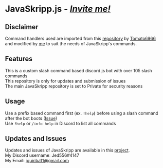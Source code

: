# JavaSkripp.js - [*Invite me!*](discord.com/api/oauth2/authorize?client_id=881308119383302165&permissions=8&scope=bot%20applications.commands) <br/>

## Disclaimer
Command handlers used are imported from this [repository](https://github.com/Tomato6966/Discord-js-handler-slash-Commands) by [Tomato6966](https://github.com/Tomato6966) and modified by [me](https://github.com/Jed556) to suit the needs of JavaSkripp's commands. <br/>

## Features
This is a custom slash command based discord.js bot with over 105 slash commands <br/>
This repository is only for updates and submission of issues <br/>
The main JavaSkripp repository is set to Private for security reasons <br/>

## Usage
Use a prefix based command first (ex. ```!help```) before using a slash command after the bot boots ([Issue](https://github.com/Jed556/JavaSkripp-Public/projects/1#card-68811519)) <br/>
Use ```!help``` or ```/info help``` in Discord to list all commands <br/>

## Updates and Issues
Updates and issues of JavaSkripp are available in this [project](https://github.com/Jed556/JavaSkripp-Public/projects/1). <br/>
My Discord username: Jed556#4147 <br/>
My Email: jguiriba11@gmail.com <br/>

